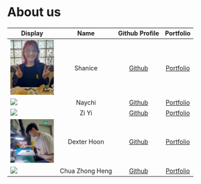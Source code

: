 # About us

Display |   Name   |              Github Profile              | Portfolio 
--------|:--------:|:----------------------------------------:|:---------:
![](images/aboutUs/shanice.jpg) | Shanice | [Github](https://github.com/ShaniceTang) | [Portfolio](team/shanicetang.md)
![](https://via.placeholder.com/100.png?text=Photo) |  Naychi  | [Github](https://github.com/NaychiMin/tp) | [Portfolio](team/naychimin.md)
![](https://via.placeholder.com/100.png?text=Photo) |  Zi Yi   | [Github](https://github.com/ziyi105) | [Portfolio](team/ziyi105.md)
<img height="100" src="images/aboutUs/dexter.jpg" width="100"/> | Dexter Hoon | [Github](https://github.com/DextheChik3n) | [Portfolio](team/dexthechik3n.md)
![](https://via.placeholder.com/100.png?text=Photo) | Chua Zhong Heng | [Github](https://github.com/Cazh1/tp) | [Portfolio](team/cazh1.md)